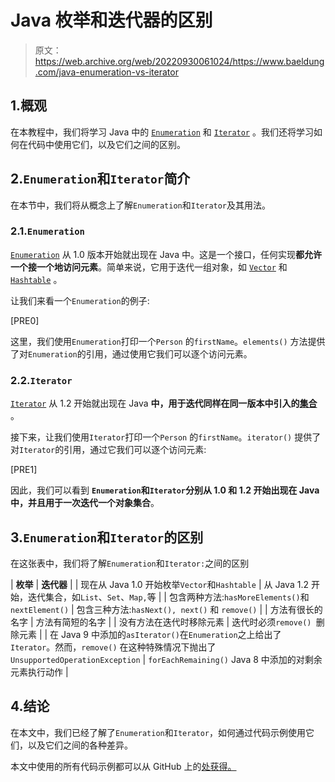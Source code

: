 # Java 枚举和迭代器的区别

> 原文：<https://web.archive.org/web/20220930061024/https://www.baeldung.com/java-enumeration-vs-iterator>

## 1.概观

在本教程中，我们将学习 Java 中的 [`Enumeration`](https://web.archive.org/web/20221208143854/https://docs.oracle.com/javase/7/docs/api/java/util/Enumeration.html) 和 [`Iterator`](/web/20221208143854/https://www.baeldung.com/java-iterator) 。我们还将学习如何在代码中使用它们，以及它们之间的区别。

## 2.`Enumeration`和`Iterator`简介

在本节中，我们将从概念上了解`Enumeration`和`Iterator`及其用法。

### 2.1.`Enumeration`

[`Enumeration`](https://web.archive.org/web/20221208143854/https://docs.oracle.com/javase/7/docs/api/java/util/Enumeration.html) 从 1.0 版本开始就出现在 Java 中。这是一个接口，任何实现**都允许一个接一个地访问元素**。简单来说，它用于迭代一组对象，如 [`Vector`](https://web.archive.org/web/20221208143854/https://docs.oracle.com/javase/8/docs/api/java/util/Vector.html) 和 [`Hashtable`](/web/20221208143854/https://www.baeldung.com/java-hash-table) 。

让我们来看一个`Enumeration`的例子:

[PRE0]

这里，我们使用`Enumeration`打印一个`Person` 的`firstName`。`elements()` 方法提供了对`Enumeration`的引用，通过使用它我们可以逐个访问元素。

### 2.2.`Iterator`

[`Iterator`](https://web.archive.org/web/20221208143854/https://docs.oracle.com/javase/8/docs/api/java/util/Iterator.html) 从 1.2 开始就出现在 Java **中，用于迭代同样在同一版本中引入的[集合](/web/20221208143854/https://www.baeldung.com/java-collections)** 。

接下来，让我们使用`Iterator`打印一个`Person` 的`firstName`。`iterator()` 提供了对`Iterator`的引用，通过它我们可以逐个访问元素:

[PRE1]

因此，我们可以看到 **`Enumeration`和`Iterator`分别从 1.0 和 1.2 开始出现在 Java 中，并且用于一次迭代一个对象集合**。

## 3.`Enumeration`和`Iterator`的区别

在这张表中，我们将了解`Enumeration`和`Iterator:`之间的区别

| **枚举** | **迭代器** |
| 现在从 Java 1.0 开始枚举`Vector`和`Hashtable` | 从 Java 1.2 开始，迭代集合，如`List`、`Set`、`Map,`等 |
| 包含两种方法:`hasMoreElements()`和`nextElement()` | 包含三种方法:`hasNext(), next()` 和 `remove()` |
| 方法有很长的名字 | 方法有简短的名字 |
| 没有方法在迭代时移除元素 | 迭代时必须`remove() `删除元素 |
| 在 Java 9 中添加的`asIterator()`在`Enumeration`之上给出了`Iterator`。然而，`remove()` 在这种特殊情况下抛出了`UnsupportedOperationException` | `forEachRemaining()` Java 8 中添加的对剩余元素执行动作 |

## 4.结论

在本文中，我们已经了解了`Enumeration`和`Iterator`，如何通过代码示例使用它们，以及它们之间的各种差异。

本文中使用的所有代码示例都可以从 GitHub 上的[处获得。](https://web.archive.org/web/20221208143854/https://github.com/eugenp/tutorials/tree/master/core-java-modules/core-java-collections-4)